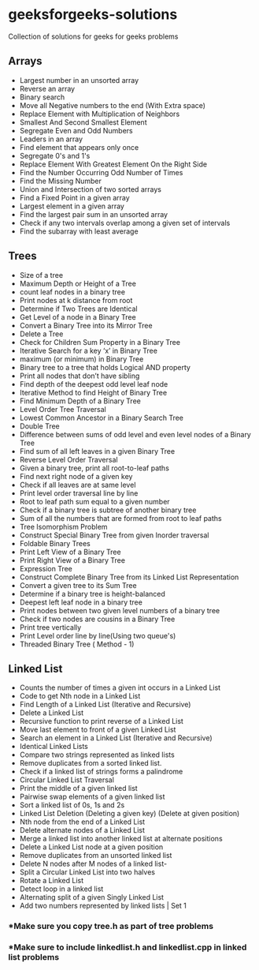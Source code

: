 # geeksforgeeks-solutions
Collection of solutions for geeks for geeks problems

## Arrays
- Largest number in an unsorted array
- Reverse an array
- Binary search
- Move all Negative numbers to the end (With Extra space)
- Replace Element with Multiplication of Neighbors
- Smallest And Second Smallest Element
- Segregate Even and Odd Numbers
- Leaders in an array
- Find element that appears only once
- Segregate 0's and 1's
- Replace Element With Greatest Element On the Right Side
- Find the Number Occurring Odd Number of Times
- Find the Missing Number
- Union and Intersection of two sorted arrays
- Find a Fixed Point in a given array
- Largest element in a given array
- Find the largest pair sum in an unsorted array
- Check if any two intervals overlap among a given set of intervals
- Find the subarray with least average

## Trees
- Size of a tree
- Maximum Depth or Height of a Tree
- count leaf nodes in a binary tree
- Print nodes at k distance from root
- Determine if Two Trees are Identical
- Get Level of a node in a Binary Tree
- Convert a Binary Tree into its Mirror Tree
- Delete a Tree
- Check for Children Sum Property in a Binary Tree
- Iterative Search for a key ‘x’ in Binary Tree
- maximum (or minimum) in Binary Tree
- Binary tree to a tree that holds Logical AND property
- Print all nodes that don’t have sibling
- Find depth of the deepest odd level leaf node
- Iterative Method to find Height of Binary Tree
- Find Minimum Depth of a Binary Tree
- Level Order Tree Traversal
- Lowest Common Ancestor in a Binary Search Tree
- Double Tree
- Difference between sums of odd level and even level nodes of a Binary Tree
- Find sum of all left leaves in a given Binary Tree
- Reverse Level Order Traversal
- Given a binary tree, print all root-to-leaf paths
- Find next right node of a given key
- Check if all leaves are at same level
- Print level order traversal line by line 
- Root to leaf path sum equal to a given number
- Check if a binary tree is subtree of another binary tree
- Sum of all the numbers that are formed from root to leaf paths
- Tree Isomorphism Problem
- Construct Special Binary Tree from given Inorder traversal
- Foldable Binary Trees
- Print Left View of a Binary Tree
- Print Right View of a Binary Tree
- Expression Tree
- Construct Complete Binary Tree from its Linked List Representation
- Convert a given tree to its Sum Tree
- Determine if a binary tree is height-balanced
- Deepest left leaf node in a binary tree
- Print nodes between two given level numbers of a binary tree
- Check if two nodes are cousins in a Binary Tree
- Print tree vertically
- Print Level order line by line(Using two queue's)
- Threaded Binary Tree ( Method - 1)

## Linked List
- Counts the number of times a given int occurs in a Linked List
- Code to get Nth node in a Linked List
- Find Length of a Linked List (Iterative and Recursive)
- Delete a Linked List
- Recursive function to print reverse of a Linked List
- Move last element to front of a given Linked List
- Search an element in a Linked List (Iterative and Recursive)
- Identical Linked Lists
- Compare two strings represented as linked lists
- Remove duplicates from a sorted linked list.
- Check if a linked list of strings forms a palindrome
- Circular Linked List Traversal
- Print the middle of a given linked list
- Pairwise swap elements of a given linked list
- Sort a linked list of 0s, 1s and 2s
- Linked List Deletion (Deleting a given key) (Delete at given position)
- Nth node from the end of a Linked List
- Delete alternate nodes of a Linked List
- Merge a linked list into another linked list at alternate positions
- Delete a Linked List node at a given position	
- Remove duplicates from an unsorted linked list
- Delete N nodes after M nodes of a linked list-
- Split a Circular Linked List into two halves
- Rotate a Linked List
- Detect loop in a linked list
- Alternating split of a given Singly Linked List
- Add two numbers represented by linked lists | Set 1

### *Make sure you copy tree.h as part of tree problems
### *Make sure to include linkedlist.h and linkedlist.cpp in linked list problems